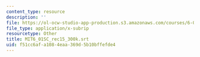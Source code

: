 ```yaml
---
content_type: resource
description: ''
file: https://ol-ocw-studio-app-production.s3.amazonaws.com/courses/6-01sc-introduction-to-electrical-engineering-and-computer-science-i-spring-2011/f51cc6afa1084eaa369d5b10bffefde4_MIT6_01SC_rec15_300k.srt
file_type: application/x-subrip
resourcetype: Other
title: MIT6_01SC_rec15_300k.srt
uid: f51cc6af-a108-4eaa-369d-5b10bffefde4
---
```

